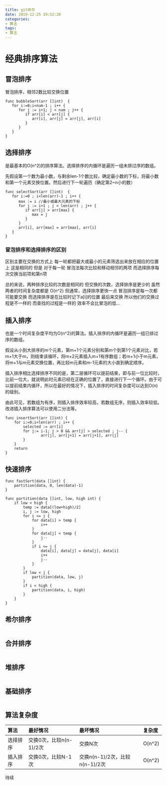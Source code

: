 ```yaml
---
title: git命令
date: 2019-12-25 19:52:20
categories:
- 算法
tags:
- 算法
---
```

# 经典排序算法

## 冒泡排序
冒泡排序，相邻2数比较交换位置
```
func bubbleSort(arr []int)  {
   for i:=0;i<num-1 ; i++ {
      for j := i+1; j < num ; j++ {
         if arr[i] < arr[j] {
            arr[i], arr[j] = arr[j], arr[i]
         }
      }
   }
}
```
## 选择排序
是最基本的O(n^2)的排序算法。选择排序的内循环是遍历一组未排过序的数组。

先假设第一个数为最小数，与剩余len-1个数比较，确定最小数的下标，将最小数和第一个元素交换位置。然后进行下一轮遍历（确定第2~n小的数）
```
func selectSort(arr []int)  {
   for i:=0 ; i<len(arr)-1 ; i++ {
      max := i //最小或最大元素的下标
      for j := i+1 ; j < len(arr) ; j++ {
         if arr[j] > arr[max] {
            max = j
         }
      }
      arr[i], arr[max] = arr[max], arr[i]
   }
}
```

### 冒泡排序和选择排序的区别
区别主要在交换的方式上
每一轮都把最大或最小的元素筛选出来放在相应的位置上
这是相同的
但是
对于每一轮
冒泡法每次比较和移动相邻的两项
而选择排序每次交换当前项和第n项

总的来说，两种排序比较的次数是相同的
但交换的次数，选择排序是更少的
虽然两者的时间复杂度都是 O(n^2)
但通常，选择排序更快一点
冒泡排序是每一次都可能要交换
而选择排序是在比较时记下a[i]的位置 最后来交换
所以他们的交换过程是不一样的 而查找的过程是一样的
效率不会比冒泡的低…


## 插入排序
也是一个时间复杂度平均为O(n^2)的算法。插入排序的内循环是遍历一组已排过序的数组。

假设从小到大排序的m个元素，第m+1个元素分别和第m个到第1个元素对比，若m+1大于m，则结束该循环，将m+2元素插入m+1有序数组；若m+1小于m元素，将m+1与m元素交换位置，再比较m元素和m-1元素的大小直到确定顺序。

插入排序相比选择排序不同的是，第二层循环可以提前结束，即与前一位比较时，比前一位大，就说明此时元素已经在正确的位置了，直接进行下一个循环。由于可以提前结束内循环，所以在最好的情况下，插入排序的时间复杂度可以达到O(n)的级别。

由此可见，若数组为有序，则插入排序效率较高，若数组无序，则插入效率较低。改进插入排序算法可以使用二分法等。
```
func insertSort(arr []int) {
	for i:=0;i<len(arr) ; i++ {
		selected := arr[i]
		for j:= i-1; j > 0 && arr[j] > selected ; j-- {
				arr[j], arr[j+1] = arr[j+1], arr[j]
		}
	}
	return
}
```
## 快速排序
```
func fastSort(data []int) {
	partition(data, 0, len(data)-1)
}

func partition(data []int, low, high int) {
	if low < high {
		temp := data[(low+high)/2]
		i, j := low, high
		for i <= j {
			for data[i] > temp {
				i++
			}
			for data[j] < temp {
				j--
			}
			if i <= j {
				data[i], data[j] = data[j], data[i]
				i++
				j--
			}
		}
		if low < j {
			partition(data, low, j)
		}
		if i < high {
			partition(data, i, high)
		}
	}
}
```
## 希尔排序
```
```
## 合并排序
```
```
## 堆排序
```
```
## 基础排序
```
```

## 算法复杂度
|算法|最好情况|最坏情况|复杂度|
|:---|:---|:---|:---|
|选择排序|交换0次，比较n(n-1)/2次|交换N次|O(n^2)|
|插入排序|交换0次，比较N-1次|交换n(n-1)/2次，比较n(n-1)/2次|O(n^2)|

待续